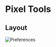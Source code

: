 # Pixel Tools
## Layout
![Preferences](https://github.com/Morphinometr/Pixel_Tools/blob/readme/images/preferences.png)